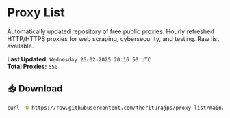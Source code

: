 # Proxy List

Automatically updated repository of free public proxies. Hourly refreshed HTTP/HTTPS proxies for web scraping, cybersecurity, and testing. Raw list available.

**Last Updated:** `Wednesday 26-02-2025 20:16:50 UTC`  
**Total Proxies:** `550`

## 📥 Download
```bash
curl -O https://raw.githubusercontent.com/theriturajps/proxy-list/main/proxies.txt
